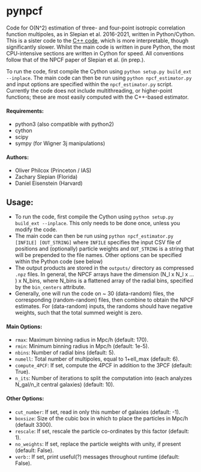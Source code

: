 # pynpcf

Code for O(N^2) estimation of three- and four-point isotropic correlation function multipoles, as in Slepian et al. 2016-2021, written in Python/Cython. This is a sister code to the [C++ code](https://github.com/oliverphilcox/NPCF-Estimator), which is more interpretable, though significantly slower. Whilst the main code is written in pure Python, the most CPU-intensive sections are written in Cython for speed. All conventions follow that of the NPCF paper of Slepian et al. (in prep.).

To run the code, first compile the Cython using ```python setup.py build_ext --inplace```. The main code can then be run using ```python npcf_estimator.py``` and input options are specified within the ```npcf_estimator.py``` script. Currently the code does not include multithreading, or higher-point functions; these are most easily computed with the C++-based estimator.

#### Requirements:
- python3 (also compatible with python2)
- cython
- scipy
- sympy (for Wigner 3j manipulations)

#### Authors:
- Oliver Philcox (Princeton / IAS)
- Zachary Slepian (Florida)
- Daniel Eisenstein (Harvard)

## Usage:
- To run the code, first compile the Cython using ```python setup.py build_ext --inplace```. This only needs to be done once, unless you modify the code.
- The main code can then be run using ```python npcf_estimator.py [INFILE] [OUT_STRING]``` where ```INFILE``` specifies the input CSV file of positions and (optionally) particle weights and ```OUT_STRING``` is a string that will be prepended to the file names. Other options can be specified within the Python code (see below)
- The output products are stored in the ```outputs/``` directory as compressed ```.npz``` files. In general, the NPCF arrays have the dimension (N_l x N_l x ... ) x N_bins, where N_bins is a flattened array of the radial bins, specified by the ```bin_centers``` attribute.
- Generally, one will run the code on ~ 30 (data-random) files, the corresponding (random-random) files, then combine to obtain the NPCF estimates. For (data-random) inputs, the randoms should have negative weights, such that the total summed weight is zero.

#### Main Options:
- ```rmax```: Maximum binning radius in Mpc/h (default: 170).
- ```rmin```: Minimum binning radius in Mpc/h (default: 1e-5).
- ```nbins```: Number of radial bins (default: 5).
- ```numell```: Total number of multipoles, equal to 1+ell_max (default: 6).
- ```compute_4PCF```: If set, compute the 4PCF in addition to the 3PCF (default: True).
- ```n_its```: Number of iterations to split the computation into (each analyzes N_gal/n_it central galaxies) (default: 10).

#### Other Options:
- ```cut_number```: If set, read in only this number of galaxies (default: -1).
- ```boxsize```: Size of the cubic box in which to place the particles in Mpc/h (default 3300).
- ```rescale```: If set, rescale the particle co-ordinates by this factor (default: 1).
- ```no_weights```: If set, replace the particle weights with unity, if present (default: False).
- ```verb:```: If set, print useful(?) messages throughout runtime (default: False).
